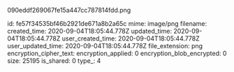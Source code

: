090eddf269067fe15a447cc787814fdd.png

id: fe57f34535bf46b2921de671a8b2a65c
mime: image/png
filename: 
created_time: 2020-09-04T18:05:44.778Z
updated_time: 2020-09-04T18:05:44.778Z
user_created_time: 2020-09-04T18:05:44.778Z
user_updated_time: 2020-09-04T18:05:44.778Z
file_extension: png
encryption_cipher_text: 
encryption_applied: 0
encryption_blob_encrypted: 0
size: 25195
is_shared: 0
type_: 4
